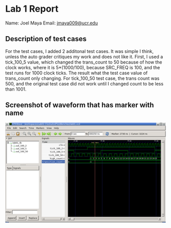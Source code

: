 # Lab 1 Report
Name: Joel Maya
Email: jmaya009@ucr.edu
## Description of test cases
For the test cases, I added 2 additonal test cases. It was simple I think, unless the auto grader critiques my work and does not like it. First, I used a tick_100_5 value, which changed the trans_count to 50 because of how the clock works, where it is 5*(1000/100), because SRC_FREQ is 100, and the test runs for 1000 clock ticks. The result what the test case value of trans_count only changing. For tick_100_50 test case, the trans count was 500, and the original test case did not work until I changed count to be less than 1001.
## Screenshot of waveform that has marker with name
![view of image for lab01.gtkw waveform](<Screenshot 2024-01-25 144035.png>)